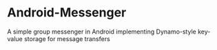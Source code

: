 # Android-Messenger
A simple group messenger in Android implementing Dynamo-style key-value storage for message transfers
